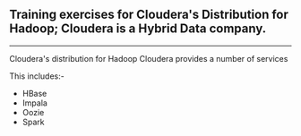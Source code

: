 <h2> Training exercises for Cloudera's Distribution for Hadoop; Cloudera is a Hybrid Data company. </h2>

-------------------------------------------------------------------------------------------------

<p>Cloudera's distribution for Hadoop Cloudera provides a number of services</p> 
<p> This includes:- </p>
<ul>
         <li>HBase</li>
         <li>Impala</li>
         <li>Oozie</li>
         <li>Spark</li>
      </ul>
